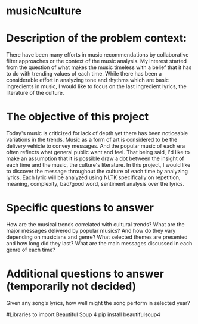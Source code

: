 # musicNculture

# Description of the problem context:
There have been many efforts in music recommendations by collaborative filter approaches or the context of the music analysis. My interest started from the question of what makes the music timeless with a belief that it has to do with trending values of each time. While there has been a considerable effort in analyzing tone and rhythms which are basic ingredients in music, I would like to focus on the last ingredient lyrics, the literature of the culture.

# The objective of this project
Today's music is criticized for lack of depth yet there has been noticeable variations in the trends. Music as a form of art is considered to be the delivery vehicle to convey messages. And the popular music of each era often reflects what general public want and feel. That being said, I'd like to make an assumption that it is possible draw a dot between the insight of each time and the music, the culture's literature. In this project, I would like to discover the message throughout the culture of each time by analyzing lyrics. Each lyric will be analyzed using NLTK specifically on repetition, meaning, complexity, bad/good word, sentiment analysis over the lyrics.

# Specific questions to answer
How are the musical trends correlated with cultural trends?
What are the major messages delivered by popular musics? And how do they vary depending on musicians and genre?
What selected themes are presented and how long did they last?
What are the main messages discussed in each genre of each time?

# Additional questions to answer (temporarily not decided)
Given any song’s lyrics, how well might the song perform in selected year?

#Libraries to import
Beautiful Soup 4
pip install beautifulsoup4
